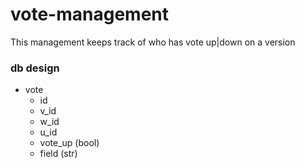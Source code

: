 # vote-management

This management keeps track of who has vote up|down on a version

### db design

- vote
  - id
  - v_id
  - w_id
  - u_id
  - vote_up (bool)
  - field (str)
